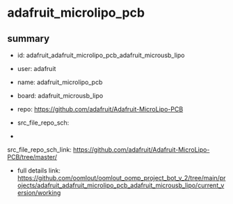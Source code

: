 # adafruit_microlipo_pcb
 
## summary 
* id: adafruit_adafruit_microlipo_pcb_adafruit_microusb_lipo
* user: adafruit
* name: adafruit_microlipo_pcb
* board: adafruit_microusb_lipo
* repo: https://github.com/adafruit/Adafruit-MicroLipo-PCB



* src_file_repo_sch: 
*
 src_file_repo_sch_link: https://github.com/adafruit/Adafruit-MicroLipo-PCB/tree/master/
* full details link: https://github.com/oomlout/oomlout_oomp_project_bot_v_2/tree/main/projects/adafruit_adafruit_microlipo_pcb_adafruit_microusb_lipo/current_version/working  






